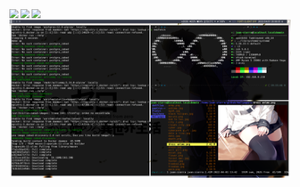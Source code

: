 <img src="https://raw.githubusercontent.com/jSierraB3991/dotfiles/main/i3/Fedorai3.png" />
<img src="https://raw.githubusercontent.com/jSierraB3991/dotfiles/main/i3/parrot-i3.png" />

<img src="https://raw.githubusercontent.com/jSierraB3991/dotfiles/main/i3/artix-openrc-i3.png" />

<img src="https://raw.githubusercontent.com/jSierraB3991/dotfiles/main/i3/Open-suse-i3.png" />
